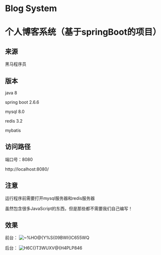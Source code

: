 # Blog System

# 个人博客系统（基于springBoot的项目）

## 来源


黑马程序员

## 版本



java 8

spring boot 2.6.6

mysql 8.0

redis 3.2

mybatis



## 访问路径



端口号：8080



http://localhost:8080/

## 注意

运行程序前需要打开mysql服务器和redis服务器

虽然包含很多JavaScript的东西，但是那些都不需要我们自己编写！

## 效果


前台：
![~%HO@{Y%S{09BWI{IC655WQ](https://user-images.githubusercontent.com/82797815/173557564-bb9e8aec-0ca9-4a90-b529-b696e52232d2.png)


后台：
![H6C{)T3WUXV@{H4PLP`84`6](https://user-images.githubusercontent.com/82797815/173557582-91a1fcd9-b7df-489d-97b8-fd2ef1601702.png)



